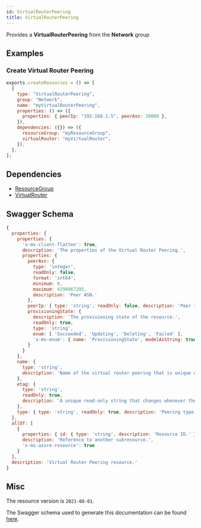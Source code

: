 ```yaml
---
id: VirtualRouterPeering
title: VirtualRouterPeering
---
```

Provides a **VirtualRouterPeering** from the **Network** group
## Examples
### Create Virtual Router Peering
```js
exports.createResources = () => [
  {
    type: "VirtualRouterPeering",
    group: "Network",
    name: "myVirtualRouterPeering",
    properties: () => ({
      properties: { peerIp: "192.168.1.5", peerAsn: 20000 },
    }),
    dependencies: ({}) => ({
      resourceGroup: "myResourceGroup",
      virtualRouter: "myVirtualRouter",
    }),
  },
];

```
## Dependencies
- [ResourceGroup](../Resources/ResourceGroup.md)
- [VirtualRouter](../Network/VirtualRouter.md)
## Swagger Schema
```js
{
  properties: {
    properties: {
      'x-ms-client-flatten': true,
      description: 'The properties of the Virtual Router Peering.',
      properties: {
        peerAsn: {
          type: 'integer',
          readOnly: false,
          format: 'int64',
          minimum: 0,
          maximum: 4294967295,
          description: 'Peer ASN.'
        },
        peerIp: { type: 'string', readOnly: false, description: 'Peer IP.' },
        provisioningState: {
          description: 'The provisioning state of the resource.',
          readOnly: true,
          type: 'string',
          enum: [ 'Succeeded', 'Updating', 'Deleting', 'Failed' ],
          'x-ms-enum': { name: 'ProvisioningState', modelAsString: true }
        }
      }
    },
    name: {
      type: 'string',
      description: 'Name of the virtual router peering that is unique within a virtual router.'
    },
    etag: {
      type: 'string',
      readOnly: true,
      description: 'A unique read-only string that changes whenever the resource is updated.'
    },
    type: { type: 'string', readOnly: true, description: 'Peering type.' }
  },
  allOf: [
    {
      properties: { id: { type: 'string', description: 'Resource ID.' } },
      description: 'Reference to another subresource.',
      'x-ms-azure-resource': true
    }
  ],
  description: 'Virtual Router Peering resource.'
}
```
## Misc
The resource version is `2021-08-01`.

The Swagger schema used to generate this documentation can be found [here](https://github.com/Azure/azure-rest-api-specs/tree/main/specification/network/resource-manager/Microsoft.Network/stable/2021-08-01/virtualRouter.json).
